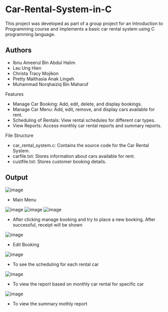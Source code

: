 # Car-Rental-System-in-C

This project was developed as part of a group project for an Introduction to Programming course and implements a basic car rental system using C programming language. 

## Authors
- Ibnu Ameerul Bin Abdul Halim 
- Lau Ung Hien 
- Christa Tracy Mojikon 
- Pretty Malthasia Anak Lingeh 
- Muhammad Norqhaiziq Bin Maharuf

Features
- Manage Car Booking: Add, edit, delete, and display bookings.
- Manage Car Menu: Add, edit, remove, and display cars available for rent.
- Scheduling of Rentals: View rental schedules for different car types.
- View Reports: Access monthly car rental reports and summary reports.

File Structure
- car_rental_system.c: Contains the source code for the Car Rental System.
- carfile.txt: Stores information about cars available for rent.
- custfile.txt: Stores customer booking details.

## Output

![image](https://github.com/krs-trc/Car-Rental-System-in-C/assets/154535021/5f54b7d7-6e92-498b-8c9f-11d571064222)
- Main Menu

![image](https://github.com/krs-trc/Car-Rental-System-in-C/assets/154535021/f0e72477-99f0-4a19-ab40-8522134cd9fc)
![image](https://github.com/krs-trc/Car-Rental-System-in-C/assets/154535021/f032db5d-2727-4799-9303-46ed5e30b8a5)
![image](https://github.com/krs-trc/Car-Rental-System-in-C/assets/154535021/b1111ce2-10a6-489a-84b4-22d85c5cfa7d)
- After clicking manage booking and try to place a new booking. After successful, receipt will be shown

![image](https://github.com/krs-trc/Car-Rental-System-in-C/assets/154535021/b8cb3a19-7111-4102-86e2-24c9bd91b82c)
- Edit Booking

![image](https://github.com/krs-trc/Car-Rental-System-in-C/assets/154535021/ff40e39a-8502-4c3e-8f90-e1e23c187875)
- To see the scheduling for each rental car

![image](https://github.com/krs-trc/Car-Rental-System-in-C/assets/154535021/a0fb6e7c-8459-4ebe-93ec-df4601bec0a7)
- To view the report based on monthly car rental for specific car

![image](https://github.com/krs-trc/Car-Rental-System-in-C/assets/154535021/f6e3e83b-0638-4c11-8d5a-b02face84215)
- To view the summary mothly report 


